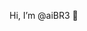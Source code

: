 Hi, I’m @aiBR3 👋

<!---
aiBR3/aiBR3 is a ✨ special ✨ repository because its `README.md` (this file) appears on your GitHub profile.
You can click the Preview link to take a look at your changes.
--->
